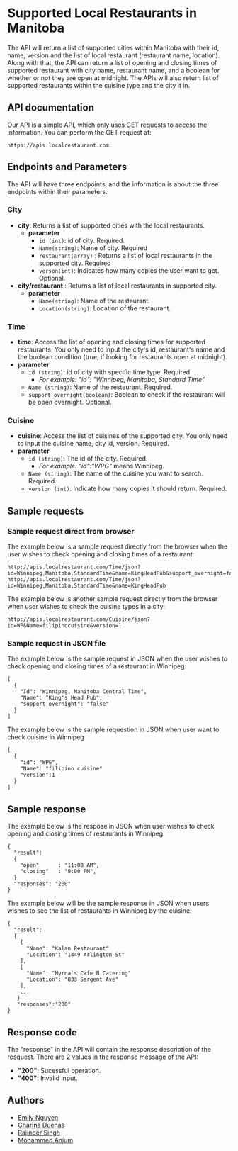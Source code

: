 # Supported Local Restaurants in Manitoba
The API will return a list of supported cities within Manitoba with their id, name, version and the list of local restaurant (restaurant name, location). Along with that, the API can return a list of opening and closing times of supported restaurant with city name, restaurant name, and a boolean for whether or not they are open at midnight. The APIs will also return list of supported restaurants within the cuisine type and the city it in.

## API documentation
Our API is a simple API, which only uses GET requests to access the information. You can perform the GET request at:
```
https://apis.localrestaurant.com
```

## Endpoints and Parameters
The API will have three endpoints, and the information is about the three endpoints within their parameters.
### City
- **city**: Returns a list of supported cities with the local restaurants.
  - **parameter**
    - ```id (int)```: id of city. Required.
    - ```Name(string)```: Name of city. Required
    - ```restaurant(array)``` : Returns a list of local restaurants in the supported city. Required
    - ```verson(int)```: Indicates how many copies the user want to get. Optional.
- **city/restaurant** : Returns a list of local restaurants in supported city.
  - **parameter**
    - ```Name(string)```: Name of the restaurant.
    - ```Location(string)```: Location of the restaurant. 

### Time
  - **time**: Access the list of opening and closing times for supported restaurants. You only need to input the city's id, restaurant's name and the boolean condition (true, if looking for restaurants open at midnight). 
  - **parameter**
    - ```id (string)```: id of city with specific time type. Required
      * *For example: "id": "Winnipeg, Manitoba, Standard Time"*
    - ```Name (string)```: Name of the restaurant. Required.
    - ```support_overnight(boolean)```: Boolean to check if the restaurant will be open overnight. Optional.

### Cuisine
  - **cuisine**: Access the list of cuisines of the supported city. You only need to input the cuisine name, city id, version. Required.
  - **parameter**
    - ```id (string)```: The id of the city. Required.
      * *For example: "id":"WPG"* means Winnipeg.
    - ```Name (string)```: The name of the cuisine you want to search. Required.
    - ```version (int)```: Indicate how many copies it should return. Required.

## Sample requests
### Sample request direct from browser
The example below is a sample request directly from the browser when the user wishes to check opening and closing times of a restaurant:
```
http://apis.localrestaurant.com/Time/json?id=Winnipeg,Manitoba,StandardTime&name=KingHeadPub&support_overnight=false
http://apis.localrestaurant.com/Time/json?id=Winnipeg,Manitoba,StandardTime&name=KingHeadPub
```
The example below is another sample request directly from the browser when user wishes to check the cuisine types in a city:
```
http://apis.localrestaurant.com/Cuisine/json?id=WP&Name=filipinocuisine&version=1
```

### Sample request in JSON file
The example below is the sample request in JSON when the user wishes to check opening and closing times of a restaurant in Winnipeg:
```
[
  {
    "Id": "Winnipeg, Manitoba Central Time",
    "Name": "King's Head Pub",
    "support_overnight": "false"
  }
]
```
The example below is the sample requestion in JSON when user want to check cuisine in Winnipeg
```
[
  {
    "id": "WPG",
    "Name": "filipino cuisine"
    "version":1
  }
]
```
## Sample response
The example below is the respose in JSON when user wishes to check opening and closing times of restaurants in Winnipeg:
```
{
  "result":
  {
    "open"      : "11:00 AM",
    "closing"   : "9:00 PM",
  }
  "responses": "200"
}
```
The example below will be the sample response in JSON when users wishes to see the list of restaurants in Winnipeg by the cuisine:
```
{
  "result":
  {
    [
      "Name": "Kalan Restaurant"
      "Location": "1449 Arlington St"
    ],
    [
      "Name": "Myrna's Cafe N Catering"
      "Location": "833 Sargent Ave"
    ],
    ...
   }
   "responses":"200"
}
```
## Response code
The "response" in the API will contain the response description of the resquest. There are 2 values in the response message of the API:
- **"200"**: Sucessful operation.
- **"400"**: Invalid input.

## Authors
* [Emily Nguyen](https://github.com/emily0906)
* [Charina Duenas](https://github.com/pandorasjuicebox)
* [Rajinder Singh](https://github.com/rajindersingh751)
* [Mohammed Anjum](https://github.com/vijdan-anjum)
